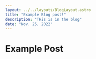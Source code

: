 ```yaml
---
layout: ../../layouts/BlogLayout.astro
title: "Example Blog post!"
description: "THis is in the blog"
date: "Nov. 25, 2022"
---
```


# Example Post

